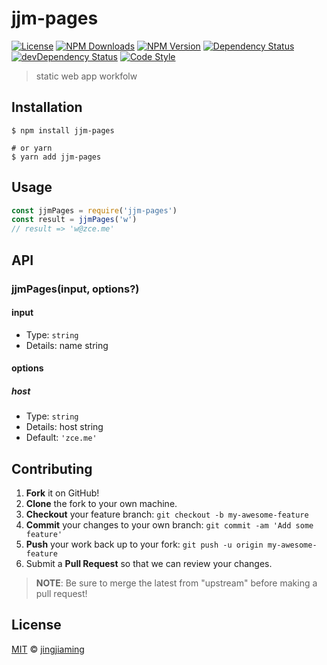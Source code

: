 # jjm-pages

[![License][license-img]][license-url]
[![NPM Downloads][downloads-img]][downloads-url]
[![NPM Version][version-img]][version-url]
[![Dependency Status][dependency-img]][dependency-url]
[![devDependency Status][devdependency-img]][devdependency-url]
[![Code Style][style-img]][style-url]

> static web app workfolw

## Installation

```shell
$ npm install jjm-pages

# or yarn
$ yarn add jjm-pages
```

## Usage

<!-- TODO: Introduction of Usage -->

```javascript
const jjmPages = require('jjm-pages')
const result = jjmPages('w')
// result => 'w@zce.me'
```

## API

<!-- TODO: Introduction of API -->

### jjmPages(input, options?)

#### input

- Type: `string`
- Details: name string

#### options

##### host

- Type: `string`
- Details: host string
- Default: `'zce.me'`

## Contributing

1. **Fork** it on GitHub!
2. **Clone** the fork to your own machine.
3. **Checkout** your feature branch: `git checkout -b my-awesome-feature`
4. **Commit** your changes to your own branch: `git commit -am 'Add some feature'`
5. **Push** your work back up to your fork: `git push -u origin my-awesome-feature`
6. Submit a **Pull Request** so that we can review your changes.

> **NOTE**: Be sure to merge the latest from "upstream" before making a pull request!

## License

[MIT](LICENSE) &copy; [jingjiaming](https://github.com/jingjiaming)



[license-img]: https://img.shields.io/github/license/zce/jjm-pages
[license-url]: https://github.com/zce/jjm-pages/blob/master/LICENSE
[downloads-img]: https://img.shields.io/npm/dm/jjm-pages
[downloads-url]: https://npmjs.org/package/jjm-pages
[version-img]: https://img.shields.io/npm/v/jjm-pages
[version-url]: https://npmjs.org/package/jjm-pages
[dependency-img]: https://img.shields.io/david/zce/jjm-pages
[dependency-url]: https://david-dm.org/zce/jjm-pages
[devdependency-img]: https://img.shields.io/david/dev/zce/jjm-pages
[devdependency-url]: https://david-dm.org/zce/jjm-pages?type=dev
[style-img]: https://img.shields.io/badge/code_style-standard-brightgreen
[style-url]: https://standardjs.com
